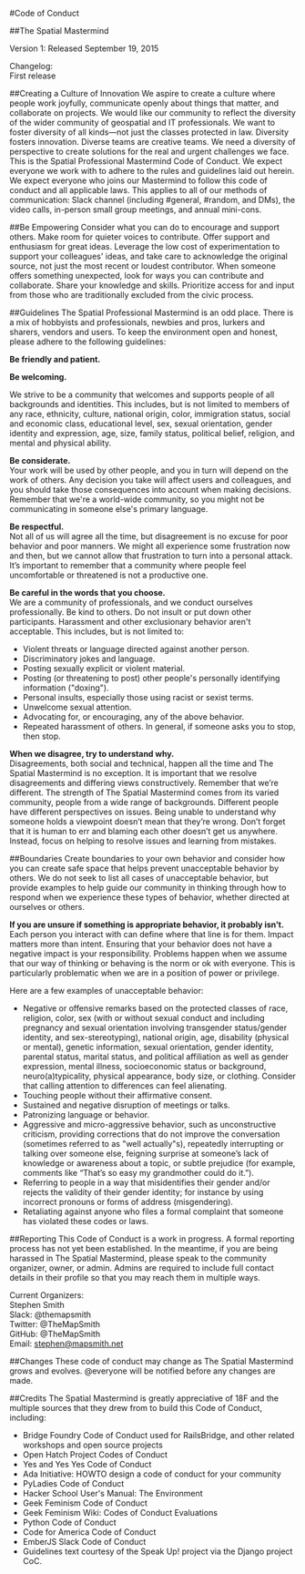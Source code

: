 #Code of Conduct

##The Spatial Mastermind  

Version 1: Released September 19, 2015

Changelog:  
First release

##Creating a Culture of Innovation
We aspire to create a culture where people work joyfully, communicate openly about things that matter, and collaborate on projects. We would like our community to reflect the diversity of the wider community of geospatial and IT professionals. We want to foster diversity of all kinds—not just the classes protected in law. Diversity fosters innovation. Diverse teams are creative teams. We need a diversity of perspective to create solutions for the real and urgent challenges we face.
This is the Spatial Professional Mastermind Code of Conduct. We expect everyone we work with to adhere to the rules and guidelines laid out herein. We expect everyone who joins our Mastermind to follow this code of conduct and all applicable laws. This applies to all of our methods of communication: Slack channel (including #general, #random, and DMs), the video calls, in-person small group meetings, and annual mini-cons.

##Be Empowering
Consider what you can do to encourage and support others. Make room for quieter voices to contribute. Offer support and enthusiasm for great ideas. Leverage the low cost of experimentation to support your colleagues' ideas, and take care to acknowledge the original source, not just the most recent or loudest contributor. When someone offers something unexpected, look for ways you can contribute and collaborate. Share your knowledge and skills. Prioritize access for and input from those who are traditionally excluded from the civic process.

##Guidelines
The Spatial Professional Mastermind is an odd place. There is a mix of hobbyists and professionals, newbies and pros, lurkers and sharers, vendors and users. To keep the environment open and honest, please adhere to the following guidelines:

**Be friendly and patient.**

**Be welcoming.**

We strive to be a community that welcomes and supports people of all backgrounds and identities. This includes, but is not limited to members of any race, ethnicity, culture, national origin, color, immigration status, social and economic class, educational level, sex, sexual orientation, gender identity and expression, age, size, family status, political belief, religion, and mental and physical ability.

**Be considerate.**  
Your work will be used by other people, and you in turn will depend on the work of others. Any decision you take will affect users and colleagues, and you should take those consequences into account when making decisions. Remember that we're a world-wide community, so you might not be communicating in someone else's primary language.

**Be respectful.**  
Not all of us will agree all the time, but disagreement is no excuse for poor behavior and poor manners. We might all experience some frustration now and then, but we cannot allow that frustration to turn into a personal attack. It’s important to remember that a community where people feel uncomfortable or threatened is not a productive one.

**Be careful in the words that you choose.**  
We are a community of professionals, and we conduct ourselves professionally. Be kind to others. Do not insult or put down other participants. Harassment and other exclusionary behavior aren't acceptable. This includes, but is not limited to:
- Violent threats or language directed against another person.
- Discriminatory jokes and language.
- Posting sexually explicit or violent material.
- Posting (or threatening to post) other people's personally identifying information ("doxing").
- Personal insults, especially those using racist or sexist terms.
- Unwelcome sexual attention.
- Advocating for, or encouraging, any of the above behavior.
- Repeated harassment of others.
In general, if someone asks you to stop, then stop.

**When we disagree, try to understand why.**  
Disagreements, both social and technical, happen all the time and The Spatial Mastermind is no exception. It is important that we resolve disagreements and differing views constructively. Remember that we’re different. The strength of The Spatial Mastermind comes from its varied community, people from a wide range of backgrounds. Different people have different perspectives on issues. Being unable to understand why someone holds a viewpoint doesn’t mean that they’re wrong. Don’t forget that it is human to err and blaming each other doesn’t get us anywhere. Instead, focus on helping to resolve issues and learning from mistakes.

##Boundaries
Create boundaries to your own behavior and consider how you can create safe space that helps prevent unacceptable behavior by others. We do not seek to list all cases of unacceptable behavior, but provide examples to help guide our community in thinking through how to respond when we experience these types of behavior, whether directed at ourselves or others.

**If you are unsure if something is appropriate behavior, it probably isn’t.**  
Each person you interact with can define where that line is for them. Impact matters more than intent. Ensuring that your behavior does not have a negative impact is your responsibility. Problems happen when we assume that our way of thinking or behaving is the norm or ok with everyone. This is particularly problematic when we are in a position of power or privilege.

Here are a few examples of unacceptable behavior:
- Negative or offensive remarks based on the protected classes of race, religion, color, sex (with or without sexual conduct and including pregnancy and sexual orientation involving transgender status/gender identity, and sex-stereotyping), national origin, age, disability (physical or mental), genetic information, sexual orientation, gender identity, parental status, marital status, and political affiliation as well as gender expression, mental illness, socioeconomic status or background, neuro(a)typicality, physical appearance, body size, or clothing. Consider that calling attention to differences can feel alienating.
- Touching people without their affirmative consent.
- Sustained and negative disruption of meetings or talks.
- Patronizing language or behavior.
- Aggressive and micro-aggressive behavior, such as unconstructive criticism, providing corrections that do not improve the conversation (sometimes referred to as "well actually"s), repeatedly interrupting or talking over someone else, feigning surprise at someone’s lack of knowledge or awareness about a topic, or subtle prejudice (for example, comments like “That’s so easy my grandmother could do it.”).
- Referring to people in a way that misidentifies their gender and/or rejects the validity of their gender identity; for instance by using incorrect pronouns or forms of address (misgendering).
- Retaliating against anyone who files a formal complaint that someone has violated these codes or laws.

##Reporting
This Code of Conduct is a work in progress. A formal reporting process has not yet been established. In the meantime, if you are being harassed in The Spatial Mastermind, please speak to the community organizer, owner, or admin. Admins are required to include full contact details in their profile so that you may reach them in multiple ways.

Current Organizers:  
Stephen Smith  
Slack: @themapsmith  
Twitter: @TheMapSmith  
GitHub: @TheMapSmith  
Email: stephen@mapsmith.net  

##Changes
These code of conduct may change as The Spatial Mastermind grows and evolves. @everyone will be notified before any changes are made.

##Credits
The Spatial Mastermind is greatly appreciative of 18F and the multiple sources that they drew from to build this Code of Conduct, including:
- Bridge Foundry Code of Conduct used for RailsBridge, and other related workshops and open source projects
- Open Hatch Project Codes of Conduct
- Yes and Yes Yes Code of Conduct
- Ada Initiative: HOWTO design a code of conduct for your community
- PyLadies Code of Conduct
- Hacker School User's Manual: The Environment
- Geek Feminism Code of Conduct
- Geek Feminism Wiki: Codes of Conduct Evaluations
- Python Code of Conduct
- Code for America Code of Conduct
- EmberJS Slack Code of Conduct
- Guidelines text courtesy of the Speak Up! project via the Django project CoC.
